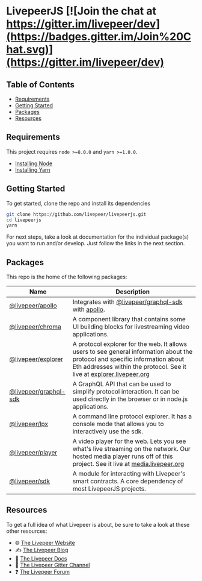 # LivepeerJS [![Join the chat at https://gitter.im/livepeer/dev](https://badges.gitter.im/Join%20Chat.svg)](https://gitter.im/livepeer/dev)

## Table of Contents

* [Requirements](#requirements)
* [Getting Started](#getting-started)
* [Packages](#packages)
* [Resources](#resources)

## Requirements

This project requires `node >=8.0.0` and `yarn >=1.0.0`.

- [Installing Node](https://docs.npmjs.com/getting-started/installing-node)
- [Installing Yarn](https://yarnpkg.com/lang/en/docs/install/)

## Getting Started

To get started, clone the repo and install its dependencies

```bash
git clone https://github.com/livepeer/livepeerjs.git
cd livepeerjs
yarn
```

For next steps, take a look at documentation for the individual package(s) you want to run and/or develop. Just follow the links in the next section.

## Packages

This repo is the home of the following packages:

Name                                             | Description
-------------------------------------------------|-------------
[@livepeer/apollo](./@livepeer/apollo)           | Integrates with [@livepeer/graphql-sdk](./@livepeer/graphql-sdk) with [apollo](https://github.com/apollographql/apollo).
[@livepeer/chroma](./@livepeer/chroma)           | A component library that contains some UI building blocks for livestreaming video applications.
[@livepeer/explorer](./@livepeer/explorer)       | A protocol explorer for the web. It allows users to see general information about the protocol and specific information about Eth addresses within the protocol. See it live at [explorer.livepeer.org](https://explorer.livepeer.org)
[@livepeer/graphql-sdk](./@livepeer/graphql-sdk) | A GraphQL API that can be used to simplify protocol interaction. It can be used directly in the browser or in node.js applications.
[@livepeer/lpx](./@livepeer/lpx)                 | A command line protocol explorer. It has a console mode that allows you to interactively use the sdk.
[@livepeer/player](./@livepeer/player)           | A video player for the web. Lets you see what's live streaming on the network. Our hosted media player runs off of this project. See it live at [media.livepeer.org](https://media.livepeer.org)
[@livepeer/sdk](./@livepeer/sdk)                 | A module for interacting with Livepeer's smart contracts. A core dependency of most LivepeerJS projects.

## Resources

To get a full idea of what Livepeer is about, be sure to take a look at these other resources:

* 🌐 [The Livepeer Website](https://livepeer.org)
* ✍ [The Livepeer Blog](https://medium.com/livepeer-blog)
* 📖 [The Livepeer Docs](https://livepeer.readthedocs.io/)
* 💬 [The Livepeer Gitter Channel](https://gitter.im/livepeer/dev)
* ❓ [The Livepeer Forum](https://forum.livepeer.org/)
